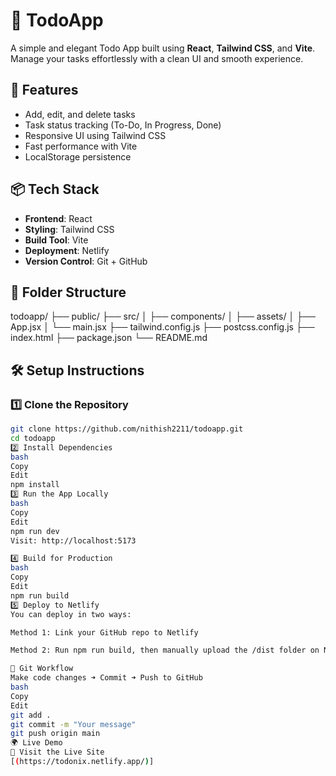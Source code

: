 # 📝 TodoApp

A simple and elegant Todo App built using **React**, **Tailwind CSS**, and **Vite**. Manage your tasks effortlessly with a clean UI and smooth experience.

## 🚀 Features

-  Add, edit, and delete tasks
-  Task status tracking (To-Do, In Progress, Done)
-  Responsive UI using Tailwind CSS
-  Fast performance with Vite
-  LocalStorage persistence

## 📦 Tech Stack

- **Frontend**: React
- **Styling**: Tailwind CSS
- **Build Tool**: Vite
- **Deployment**: Netlify
- **Version Control**: Git + GitHub

## 📁 Folder Structure
todoapp/
├── public/
├── src/
│ ├── components/
│ ├── assets/
│ ├── App.jsx
│ └── main.jsx
├── tailwind.config.js
├── postcss.config.js
├── index.html
├── package.json
└── README.md

## 🛠️ Setup Instructions

### 1️⃣ Clone the Repository

```bash
git clone https://github.com/nithish2211/todoapp.git
cd todoapp
2️⃣ Install Dependencies
bash
Copy
Edit
npm install
3️⃣ Run the App Locally
bash
Copy
Edit
npm run dev
Visit: http://localhost:5173

4️⃣ Build for Production
bash
Copy
Edit
npm run build
5️⃣ Deploy to Netlify
You can deploy in two ways:

Method 1: Link your GitHub repo to Netlify

Method 2: Run npm run build, then manually upload the /dist folder on Netlify dashboard

🧠 Git Workflow
Make code changes ➜ Commit ➜ Push to GitHub
bash
Copy
Edit
git add .
git commit -m "Your message"
git push origin main
🌍 Live Demo
🔗 Visit the Live Site
[(https://todonix.netlify.app/)]


